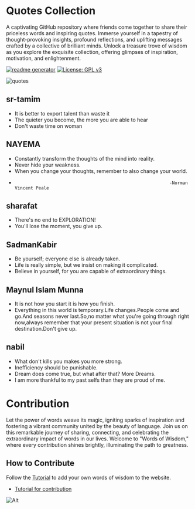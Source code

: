  # Quotes Collection

 A captivating GitHub repository where friends come together to share their priceless words and inspiring quotes. Immerse yourself in a tapestry of thought-provoking insights, profound reflections, and uplifting messages crafted by a collective of brilliant minds. Unlock a treasure trove of wisdom as you explore the exquisite collection, offering glimpses of inspiration, motivation, and enlightenment. 

 [![readme generator](https://github.com/SharafatKarim/quotes/actions/workflows/action.yml/badge.svg)](https://github.com/SharafatKarim/quotes/actions/workflows/action.yml)
 [![License: GPL v3](https://img.shields.io/badge/License-GPLv3-blue.svg)](https://www.gnu.org/licenses/gpl-3.0)

 ![quotes](https://socialify.git.ci/SharafatKarim/quotes/image?description=1&forks=1&issues=1&language=1&name=1&pattern=Circuit%20Board&pulls=1&stargazers=1&theme=Auto)

## sr-tamim
- It is better to export talent than waste it
- The quieter you become, the more you are able to hear
- Don't waste time on woman

## NAYEMA
-  Constantly transform the thoughts of the mind into reality.
-  Never hide your weakness.
-  When you change your thoughts, remember to also change your world.
-                                                                -Norman Vincent Peale

## sharafat
- There's no end to EXPLORATION!
- You'll lose the moment, you give up.

## SadmanKabir
- Be yourself; everyone else is already taken.
- Life is really simple, but we insist on making it complicated.
- Believe in yourself, for you are capable of extraordinary things.

## Maynul Islam Munna
- It is not how you start it is how you finish.
- Everything in this world is temporary.Life changes.People come and go.And seasons never last.So,no matter what you're going through right now,always remember that your present situation is not your final destination.Don't give up.

## nabil
- What don't kills you makes you more strong.
- Inefficiency should be punishable.
- Dream does come true, but what after that? More Dreams.
- I am more thankful to my past selfs than they are proud of me.

# Contribution

Let the power of words weave its magic, igniting sparks of inspiration and fostering a vibrant community united by the beauty of language. Join us on this remarkable journey of sharing, connecting, and celebrating the extraordinary impact of words in our lives. Welcome to "Words of Wisdom," where every contribution shines brightly, illuminating the path to greatness.

## How to Contribute
Follow the [Tutorial](tutorial.md) to add your own words of wisdom to the website.
- [Tutorial for contribution](tutorial.md)

![Alt](https://repobeats.axiom.co/api/embed/f3297de60f19e6a1980b69d2f3301fefa015d428.svg "Repobeats analytics image")